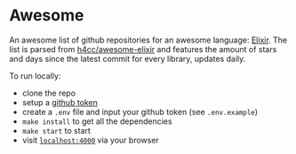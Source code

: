 # Awesome

An awesome list of github repositories for an awesome language: [Elixir](https://elixir-lang.org/). The list is parsed from [h4cc/awesome-elixir](https://github.com/h4cc/awesome-elixir) and features the amount of stars and days since the latest commit for every library, updates daily.

To run locally:

  * clone the repo
  * setup a [github token](https://github.com/settings/tokens)
  * create a `.env` file and input your github token (see `.env.example`)
  * `make install` to get all the dependencies
  * `make start` to start
  * visit [`localhost:4000`](http://localhost:4000) via your browser